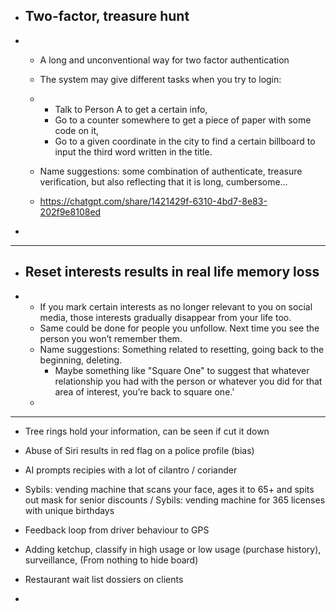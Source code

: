 * ## Two-factor, treasure hunt

* - A long and unconventional way for two factor authentication

  - The system may give different tasks when you try to login:

  - - Talk to Person A to get a certain info, 
    - Go to a counter somewhere to get a piece of paper with some code on it, 
    - Go to a given coordinate in the city to find a certain billboard to input the third word written in the title.

  - Name suggestions: some combination of authenticate, treasure verification, but also reflecting that it is long, cumbersome…

  - https://chatgpt.com/share/1421429f-6310-4bd7-8e83-202f9e8108ed

* 



---



* ## Reset interests results in real life memory loss

* - If you mark certain interests as no longer relevant to you on social media, those interests gradually disappear from your life too.
  - Same could be done for people you unfollow. Next time you see the person you won’t remember them.
  - Name suggestions: Something related to resetting, going back to the beginning, deleting.
    - Maybe something like "Square One" to suggest that whatever relationship you had with the person or whatever you did for that area of interest, you’re back to square one.'
  - 

---



* Tree rings hold your information, can be seen if cut it down

* Abuse of Siri results in red flag on a police profile (bias)

* AI prompts recipies with a lot of cilantro / coriander 

* Sybils: vending machine that scans your face, ages it to 65+ and spits out mask for senior discounts / Sybils: vending machine for 365 licenses with unique birthdays

* Feedback loop from driver behaviour to GPS

* Adding ketchup, classify in high usage or low usage (purchase history), surveillance,
  (From nothing to hide board)

* Restaurant wait list dossiers on clients

* 

